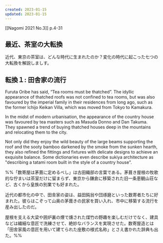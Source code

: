 ```yaml
---
created: 2023-01-15
updated: 2023-01-15
---
```

[[Nagomi 2021 No.3]] p.4-31

## 最近、茶室の大転換

近代、東京の茶室は、どんな時代に生まれたのか？変化の時代に起こった七つの大転換を解説しましす。

## 転換１: 田舎家の流行

Furuta Oribe has said, “Tea rooms must be thatched”. The idyllic appearance of thatched roofs was not confined to tea rooms, but was also favoured by the imperial family in their residences from long ago, such as the former Ichijo Keikan Villa, which was moved from Tokyo to Kamakura.

In the midst of modern urbanisation, the appearance of the country house was favoured by tea masters such as Masuda Donno and Dan Takuma. They spawned a trend of buying thatched houses deep in the mountains and relocating them to the city.

Not only did they enjoy the wild beauty of the large beams supporting the roof and the sooty bamboo darkened by the smoke from the sunken hearth, they also refined the fittings and fixtures with delicate designs to achieve an exquisite balance. Some dictionaries even describe sukiya architecture as "describing a tatami room built in the style of a country house".

%%「数寄屋は茅葺に定めるべし」は古田織部の言葉である。茅葺き屋根の牧歌的な佇まいは茶室だけに留まらず、東京から鎌倉に移築された旧一条恵観山荘など、古くから皇族の別業でも好まれた。

近代の都市化の中で、田舎家の姿は、益田鈍翁や団琢磨といった数寄者たちに好まれた。彼らはこぞって山奥の茅葺きの民家を買い入れ、市中に移築する流行を産み出したのだ。

屋根を支える大梁や囲炉裏の煙で燻された煤竹の野趣を楽しむだけでなく、建具などは繊細な意匠で洗練させて、絶妙なバランスを実現させた。数寄屋造とは「田舎家風の意匠を用いて建てられた座敷の様式名称」とさえ書かれた辞典も出た。%%

